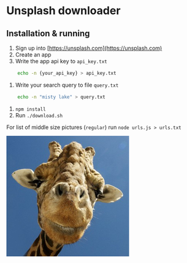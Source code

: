 # Unsplash downloader

## Installation & running

1. Sign up into [https://unsplash.com](https://unsplash.com)
2. Create an app
3. Write the app api key to `api_key.txt`

```bash
    echo -n {your_api_key} > api_key.txt
```

1. Write your search query to file `query.txt`

```bash
    echo -n "misty lake" > query.txt
```

1. `npm install`
2. Run `./download.sh`

For list of middle size pictures \(`regular`\) run `node urls.js > urls.txt`

![](.gitbook/assets/smile-xhqcac0q-200638-320-314.jpg)

